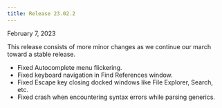 ```yaml
---
title: Release 23.02.2
---
```


February 7, 2023

This release consists of more minor changes as we continue our march toward a
stable release.

- Fixed Autocomplete menu flickering.
- Fixed keyboard navigation in Find References window.
- Fixed Escape key closing docked windows like File Explorer, Search, etc.
- Fixed crash when encountering syntax errors while parsing generics.
